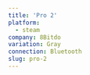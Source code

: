 ```yaml
---
title: 'Pro 2'
platform:
  - steam
company: 8Bitdo
variation: Gray
connection: Bluetooth
slug: pro-2
---
```

